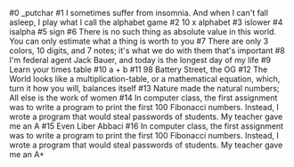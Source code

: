 #0 _putchar
#1 I sometimes suffer from insomnia. And when I can't fall asleep, I play what I call the alphabet game
#2 10 x alphabet
#3 islower
#4 isalpha
#5 sign
#6 There is no such thing as absolute value in this world. You can only estimate what a thing is worth to you
#7 There are only 3 colors, 10 digits, and 7 notes; it's what we do with them that's important
#8 I'm federal agent Jack Bauer, and today is the longest day of my life
#9 Learn your times table
#10 a + b
#11 98 Battery Street, the OG
#12 The World looks like a multiplication-table, or a mathematical equation, which, turn it how you will, balances itself
#13 Nature made the natural numbers; All else is the work of women
#14 In computer class, the first assignment was to write a program to print the first 100 Fibonacci numbers. Instead, I wrote a program that would steal passwords of students. My teacher gave me an A
#15 Even Liber Abbaci
#16 In computer class, the first assignment was to write a program to print the first 100 Fibonacci numbers. Instead, I wrote a program that would steal passwords of students. My teacher gave me an A+
